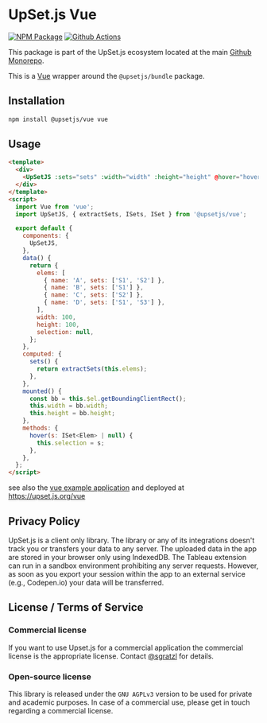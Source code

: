 # UpSet.js Vue

[![NPM Package][npm-image]][npm-url] [![Github Actions][github-actions-image]][github-actions-url]

This package is part of the UpSet.js ecosystem located at the main [Github Monorepo](https://github.com/upsetjs/upsetjs).

This is a [Vue](https://vuejs.org) wrapper around the `@upsetjs/bundle` package.

## Installation

```sh
npm install @upsetjs/vue vue
```

## Usage

```html
<template>
  <div>
    <UpSetJS :sets="sets" :width="width" :height="height" @hover="hover" :selection="selection"></UpSetJS>
  </div>
</template>
<script>
  import Vue from 'vue';
  import UpSetJS, { extractSets, ISets, ISet } from '@upsetjs/vue';

  export default {
    components: {
      UpSetJS,
    },
    data() {
      return {
        elems: [
          { name: 'A', sets: ['S1', 'S2'] },
          { name: 'B', sets: ['S1'] },
          { name: 'C', sets: ['S2'] },
          { name: 'D', sets: ['S1', 'S3'] },
        ],
        width: 100,
        height: 100,
        selection: null,
      };
    },
    computed: {
      sets() {
        return extractSets(this.elems);
      },
    },
    mounted() {
      const bb = this.$el.getBoundingClientRect();
      this.width = bb.width;
      this.height = bb.height;
    },
    methods: {
      hover(s: ISet<Elem> | null) {
        this.selection = s;
      },
    },
  };
</script>
```

see also the [vue example application](https://github.com/com/upsetjs/upsetjs/tree/master/packags/vue-example) and deployed at https://upset.js.org/vue

## Privacy Policy

UpSet.js is a client only library. The library or any of its integrations doesn't track you or transfers your data to any server. The uploaded data in the app are stored in your browser only using IndexedDB. The Tableau extension can run in a sandbox environment prohibiting any server requests. However, as soon as you export your session within the app to an external service (e.g., Codepen.io) your data will be transferred.

## License / Terms of Service

### Commercial license

If you want to use Upset.js for a commercial application the commercial license is the appropriate license. Contact [@sgratzl](mailto:sam@sgratzl.com) for details.

### Open-source license

This library is released under the `GNU AGPLv3` version to be used for private and academic purposes. In case of a commercial use, please get in touch regarding a commercial license.

[npm-image]: https://badge.fury.io/js/%40upsetjs%2Fvue.svg
[npm-url]: https://npmjs.org/package/@upsetjs/vue
[github-actions-image]: https://github.com/upsetjs/upsetjs/workflows/nodeci/badge.svg
[github-actions-url]: https://github.com/upsetjs/upsetjs/actions
